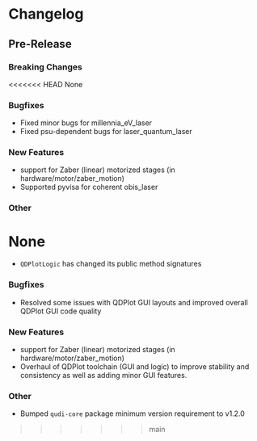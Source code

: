 # Changelog

## Pre-Release

### Breaking Changes
<<<<<<< HEAD
None
### Bugfixes
- Fixed minor bugs for millennia_eV_laser
- Fixed psu-dependent bugs for laser_quantum_laser

### New Features
- support for Zaber (linear) motorized stages (in hardware/motor/zaber_motion)
- Supported pyvisa for coherent obis_laser
### Other
None
=======
- `QDPlotLogic` has changed its public method signatures

### Bugfixes
- Resolved some issues with QDPlot GUI layouts and improved overall QDPlot GUI code quality

### New Features
- support for Zaber (linear) motorized stages (in hardware/motor/zaber_motion)
- Overhaul of QDPlot toolchain (GUI and logic) to improve stability and consistency as well as 
adding minor GUI features.

### Other
- Bumped `qudi-core` package minimum version requirement to v1.2.0
>>>>>>> main
